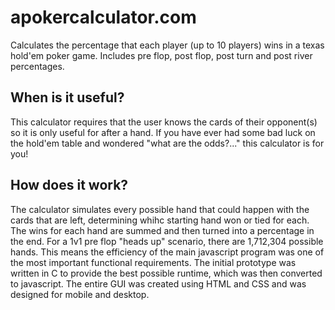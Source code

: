 # apokercalculator.com
Calculates the percentage that each player (up to 10 players) wins in a texas hold'em poker game. Includes pre flop, post flop, post turn and post river percentages.



## When is it useful?

  This calculator requires that the user knows the cards of their opponent(s) so it is only useful for after a hand. If you have ever had some bad luck on the hold'em table and wondered "what are the odds?..." this calculator is for you!

## How does it work?


   The calculator simulates every possible hand that could happen with the cards that are left, determining whihc starting hand won or tied for each. The wins for each hand are summed and then turned into a percentage in the end. For a 1v1 pre flop "heads up" scenario, there are 1,712,304 possible hands. This means the efficiency of the main javascript program was one of the most important functional requirements. The initial prototype was written in C to provide the best possible runtime, which was then converted to javascript. The entire GUI was created using HTML and CSS and was designed for mobile and desktop.

